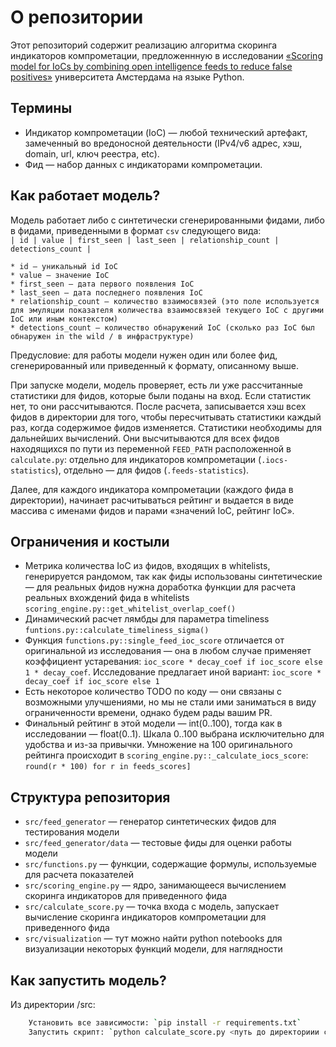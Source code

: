 # О репозитории

Этот репозиторий содержит реализацию алгоритма скоринга индикаторов компрометации, предложеннную в исследовании [«Scoring model for IoCs by combining open intelligence feeds to reduce false positives»](https://delaat.net/rp/2019-2020/p55/report.pdf) университета Амстердама на языке Python.

## Термины

* Индикатор компрометации (IoC) — любой технический артефакт, замеченный во вредоносной деятельности (IPv4/v6 адрес, хэш, domain, url, ключ реестра, etc).  
* Фид — набор данных с индикаторами компрометации.

## Как работает модель?

Модель работает либо с синтетически сгенерированными фидами, либо в фидами, приведенными в формат `csv` следующего вида:  
```| id | value | first_seen | last_seen | relationship_count | detections_count |```  

```
* id — уникальный id IoC
* value — значение IoС
* first_seen — дата первого появления IoC
* last_seen — дата последнего появления IoC
* relationship_count — количество взаимосвязей (это поле используется для эмуляции показателя количества взаимосвязей текущего IoC с другими IoC или иным контекстом)
* detections_count — количество обнаружений IoC (сколько раз IoC был обнаружен in the wild / в инфраструктуре)
```

Предусловие: для работы модели нужен один или более фид, сгенерированный или приведенный к формату, описанному выше.

При запуске модели, модель проверяет, есть ли уже рассчитанные статистики для фидов, которые были поданы на вход. Если статистик нет, то они рассчитываются. После расчета, записывается хэш всех фидов в директории для того, чтобы пересчитывать статистики каждый раз, когда содержимое фидов изменяется. Статистики необходимы для дальнейших вычислений. Они высчитываются для всех фидов находящихся по пути из переменной `FEED_PATH` расположенной в `calculate.py`: отдельно для индикаторов компрометации (`.iocs-statistics`), отдельно — для фидов (`.feeds-statistics`).

Далее, для каждого индикатора компрометации (каждого фида в директории), начинает расчитываться рейтинг и выдается в виде массива с именами фидов и парами «значений IoC, рейтинг IoC».

## Ограничения и костыли

* Метрика количества IoC из фидов, входящих в whitelists, генерируется рандомом, так как фиды использованы синтетические — для реальных фидов нужна доработка функции для расчета реальных вхождений фида в whitelists `scoring_engine.py::get_whitelist_overlap_coef()`
* Динамический расчет лямбды для параметра timeliness `funtions.py::calculate_timeliness_sigma()`
* Функция `functions.py::single_feed_ioc_score` отличается от оригинальной из исследования — она в любом случае применяет коэффициент устаревания: `ioc_score * decay_coef if ioc_score else 1 * decay_coef`. Исследование предлагает иной вариант: `ioc_score * decay_coef if ioc_score else 1`
* Есть некоторое количество TODO по коду — они связаны с возможными улучшениями, но мы не стали ими заниматься в виду ограниченности времени, однако будем рады вашим PR.
* Финальный рейтинг в этой модели — int(0..100), тогда как в исследовании — float(0..1). Шкала 0..100 выбрана исключительно для удобства и из-за привычки. Умножение на 100 оригинального рейтинга происходит в `scoring_engine.py::_calculate_iocs_score`: `round(r * 100) for r in feeds_scores]`

## Структура репозитория

* `src/feed_generator` — генератор синтетических фидов для тестирования модели
* `src/feed_generator/data` — тестовые фиды для оценки работы модели
* `src/functions.py` — функции, содержащие формулы, используемые для расчета показателей
* `src/scoring_engine.py` — ядро, занимающееся вычислением скоринга индикаторов для приведенного фида
* `src/calculate_score.py` — точка входа с модель, запускает вычисление скоринга индикаторов компрометации для приведенного фида
* `src/visualization` — тут можно найти python notebooks для визуализации некоторых функций модели, для наглядности

## Как запустить модель?

Из директории /src:

```bash
    Установить все зависимости: `pip install -r requirements.txt`
    Запустить скрипт: `python calculate_score.py <путь до директориии с фидами>`
```
